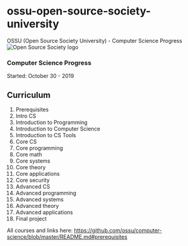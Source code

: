 # ossu-open-source-society-university
OSSU (Open Source Society University) - Computer Science Progress
![Open Source Society logo](http://i.imgur.com/kYYCXtC.png)

<h3>Computer Science Progress</h3>
<p>

Started: October 30 - 2019

## Curriculum

1. Prerequisites
2. Intro CS
3. Introduction to Programming
4. Introduction to Computer Science
5. Introduction to CS Tools
6. Core CS
7. Core programming
8. Core math
9. Core systems
10. Core theory
11. Core applications
12. Core security
13. Advanced CS
14. Advanced programming
15. Advanced systems
16. Advanced theory
17. Advanced applications
18. Final project

All courses and links here: https://github.com/ossu/computer-science/blob/master/README.md#prerequisites
